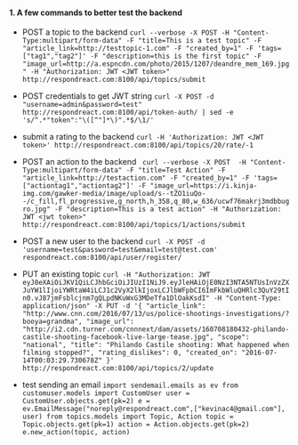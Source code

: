 #### 1. A few commands to better test the backend
* POST a topic to the backend `curl --verbose -X POST -H "Content-Type:multipart/form-data" -F "title=This is a test topic" -F "article_link=http://testtopic-1.com" -F "created_by=1" -F 'tags=["tag1","tag2"]' -F "description=this is the first topic" -F "image_url=http://a.espncdn.com/photo/2015/1207/deandre_mem_169.jpg" -H "Authorization: JWT <JWT token>" http://respondreact.com:8100/api/topics/submit`

* POST credentials to get JWT string `curl -X POST -d "username=admin&password=test" http://respondreact.com:8100/api/token-auth/ | sed -e 's/^.*"token":"\([^"]*\)".*$/\1/'`

* submit a rating to the backend `curl -H 'Authorization: JWT <JWT token>' http://respondreact.com:8100/api/topics/20/rate/-1`

* POST an action to the backend ` curl --verbose -X POST  -H "Content-Type:multipart/form-data" -F "title=Test Action" -F "article_link=http://testaction.com" -F "created_by=1" -F 'tags=["actiontag1","actiontag2"]' -F "image_url=https://i.kinja-img.com/gawker-media/image/upload/s--tZO1iuQo--/c_fill,fl_progressive,g_north,h_358,q_80,w_636/ucwf76makrj3mdbbugro.jpg" -F "description=This is a test action" -H "Authorization: JWT <jwt token>"  http://respondreact.com:8100/api/topics/1/actions/submit`

* POST a new user to the backend `curl -X POST -d 'username=test&password=test&email=test@test.com' respondreact.com:8100/api/user/register/`

* PUT an existing topic `curl -H "Authorization: JWT eyJ0eXAiOiJKV1QiLCJhbGciOiJIUzI1NiJ9.eyJleHAiOjE0NzI3NTA5NTUsInVzZXJuYW1lIjoiYWRtaW4iLCJ1c2VyX2lkIjoxLCJlbWFpbCI6ImFkbWluQHRlc3QuY29tIn0.vJ87jmFsblcjnm7gQLpdNKuWxG3MDeTfa1DlOakKsdI" -H "Content-Type: application/json" -X PUT -d '{ "article_link": "http://www.cnn.com/2016/07/13/us/police-shootings-investigations/?booya=grandma", "image_url": "http://i2.cdn.turner.com/cnnnext/dam/assets/160708180432-philando-castile-shooting-facebook-live-large-tease.jpg", "scope": "national", "title": "Philando Castile shooting: What happened when filming stopped?", "rating_dislikes": 0, "created_on": "2016-07-14T00:03:29.730678Z" }' http://respondreact.com:8100/api/topics/2/update`


* test sending an email
`import sendemail.emails as ev
from customuser.models import CustomUser
user = CustomUser.objects.get(pk=2)
e = ev.EmailMessage("noreply@respondreact.com",["kevinac4@gmail.com"], user)
from topics.models import Topic, Action
topic = Topic.objects.get(pk=1)
action = Action.objects.get(pk=2)
e.new_action(topic, action)`